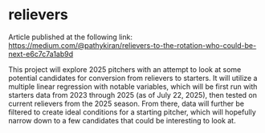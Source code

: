 # relievers
Article published at the following link: https://medium.com/@pathykiran/relievers-to-the-rotation-who-could-be-next-e6c7c7a1ab9d

This project will explore 2025 pitchers with an attempt to look at some potential candidates for conversion from relievers to starters. It will utilize a multiple linear regression with notable variables, which will be first run with starters data from 2023 through 2025 (as of July 22, 2025), then tested on current relievers from the 2025 season. From there, data will further be filtered to create ideal conditions for a starting pitcher, which will hopefully narrow down to a few candidates that could be interesting to look at.
